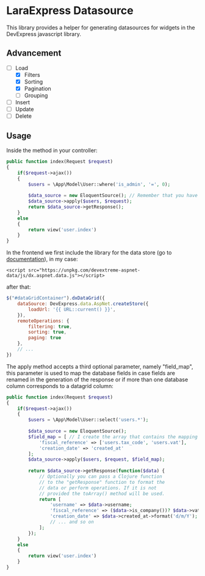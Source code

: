 # LaraExpress Datasource

This library provides a helper for generating datasources for widgets in the DevExpress javascript library.

## Advancement

- [ ] Load
  - [x] Filters
  - [x] Sorting
  - [x] Pagination
  - [ ] Grouping
- [ ] Insert
- [ ] Update
- [ ] Delete

## Usage

Inside the method in your controller:
```php
public function index(Request $request)
{
	if($request->ajax())
	{
		$users = \App\Model\User::where('is_admin', '=', 0);
		
		$data_source = new EloquentSource(); // Remember that you have to add the "use" directive first.
		$data_source->apply($users, $request);
		return $data_source->getResponse();
	}
	else
	{
		return view('user.index')
	}
}
```
In the frontend we first include the library for the data store (go to [documentation](https://github.com/DevExpress/DevExtreme.AspNet.Data)), in my case:
	
	<script src="https://unpkg.com/devextreme-aspnet-data/js/dx.aspnet.data.js"></script>

after that:
```javascript
$("#dataGridContainer").dxDataGrid({
    dataSource: DevExpress.data.AspNet.createStore({
        loadUrl: '{{ URL::current() }}',
    }),
    remoteOperations: {
		filtering: true,
		sorting: true,
		paging: true
	},
    // ...
})
```
The apply method accepts a third optional parameter, namely "field_map", this parameter is used to map the database fields in case fields are renamed in the generation of the response or if more than one database column corresponds to a datagrid column:

```php
public function index(Request $request)
{
	if($request->ajax())
	{
		$users = \App\Model\User::select('users.*');
		
		$data_source = new EloquentSource();
		$field_map = [ // I create the array that contains the mapping field name => column name
			'fiscal_reference' => ['users.tax_code', 'users.vat'],
			'creation_date' => 'created_at'
		];
		$data_source->apply($users, $request, $field_map);
		
		return $data_source->getResponse(function($data) {
			// Optionally you can pass a Clojure function
			// to the "getResponse" function to format the
			// data or perform operations. If it is not
			// provided the toArray() method will be used.
			return [
				'username' => $data->username;
				'fiscal_reference' => ($data->is_company())? $data->vat : $data->tax_code;
				'creation_date' => $data->created_at->format('d/m/Y');
				// ... and so on
			];
		});
	}
	else
	{
		return view('user.index')
	}
}
```